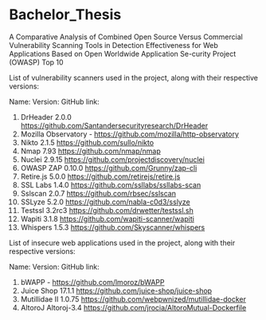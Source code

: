 # Bachelor_Thesis
A Comparative Analysis of Combined Open Source Versus Commercial Vulnerability Scanning Tools in Detection Effectiveness for Web Applications Based on Open Worldwide Application Se-curity Project (OWASP) Top 10


List of vulnerability scanners used in the project, along with their respective versions:

   Name:                   Version:                   GitHub link:
   
1. DrHeader                2.0.0                      https://github.com/Santandersecurityresearch/DrHeader
2. Mozilla Observatory       -                        https://github.com/mozilla/http-observatory 
3. Nikto                   2.1.5                      https://github.com/sullo/nikto
4. Nmap                    7.93                       https://github.com/nmap/nmap
5. Nuclei                  2.9.15                     https://github.com/projectdiscovery/nuclei
6. OWASP ZAP               0.10.0                     https://github.com/Grunny/zap-cli
7. Retire.js               5.0.0                      https://github.com/retirejs/retire.js
8. SSL Labs                1.4.0                      https://github.com/ssllabs/ssllabs-scan
9. Sslscan                 2.0.7                      https://github.com/rbsec/sslscan
10. SSLyze                 5.2.0                      https://github.com/nabla-c0d3/sslyze
11. Testssl                3.2rc3                     https://github.com/drwetter/testssl.sh 
12. Wapiti                 3.1.8                      https://github.com/wapiti-scanner/wapiti
13. Whispers               1.5.3                      https://github.com/Skyscanner/whispers



List of insecure web applications used in the project, along with their respective versions:

   Name:                   Version:                   GitHub link:
   
1. bWAPP                      -                       https://github.com/lmoroz/bWAPP
2. Juice Shop              17.1.1                     https://github.com/juice-shop/juice-shop
3. Mutillidae II           1.0.75                     https://github.com/webpwnized/mutillidae-docker
4. AltoroJ                 Altoroj-3.4                https://github.com/jrocia/AltoroMutual-Dockerfile


